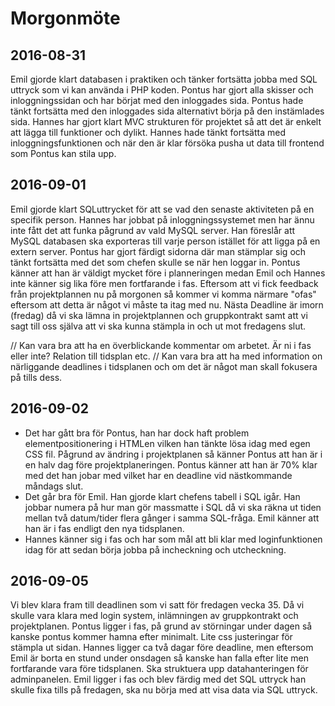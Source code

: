 # Morgonmöte
## 2016-08-31
Emil gjorde klart databasen i praktiken och tänker fortsätta jobba med SQL uttryck som vi kan använda i PHP koden.
Pontus har gjort alla skisser och inloggningssidan och har börjat med den inloggades sida. Pontus hade tänkt fortsätta med den inloggades sida alternativt börja på den instämlades sida.
Hannes har gjort klart MVC strukturen för projektet så att det är enkelt att lägga till funktioner och dylikt. Hannes hade tänkt fortsätta med inloggningsfunktionen och när den är klar försöka pusha ut data till frontend som Pontus kan stila upp.


## 2016-09-01
Emil gjorde klart SQLuttrycket för att se vad den senaste aktiviteten på en specifik person.
Hannes har jobbat på inloggningssystemet men har ännu inte fått det att funka pågrund av vald MySQL server. Han föreslår att MySQL databasen ska exporteras till varje person istället för att ligga på en extern server.
Pontus har gjort färdigt sidorna där man stämplar sig och tänkt fortsätta med det som chefen skulle se när hen loggar in.
Pontus känner att han är väldigt mycket före i planneringen medan Emil och Hannes inte känner sig lika före men fortfarande i fas.
Eftersom att vi fick feedback från projektplannen nu på morgonen så kommer vi komma närmare "ofas" eftersom att detta är något vi måste ta itag med nu.
Nästa Deadline är imorn (fredag) då vi ska lämna in projektplannen och gruppkontrakt samt att vi sagt till oss själva att vi ska kunna stämpla in och ut mot fredagens slut.

// Kan vara bra att ha en överblickande kommentar om arbetet. Är ni i fas eller inte? Relation till tidsplan etc.
// Kan vara bra att ha med information on närliggande deadlines i tidsplanen och om det är något man skall fokusera på tills dess.


## 2016-09-02
* Det har gått bra för Pontus, han har dock haft problem elementpositionering i HTMLen vilken han tänkte lösa idag med egen CSS fil. Pågrund av ändring i projektplanen så känner Pontus att han är i en halv dag före projektplaneringen. Pontus känner att han är 70% klar med det han jobar med vilket har en deadline vid nästkommande måndags slut.
* Det går bra för Emil. Han gjorde klart chefens tabell i SQL igår. Han jobbar numera på hur man gör massmatte i SQL då vi ska räkna ut tiden mellan två datum/tider flera gånger i samma SQL-fråga. Emil känner att han är i fas endligt den nya tidsplanen.
* Hannes känner sig i fas och har som mål att bli klar med loginfunktionen idag för att sedan börja jobba på incheckning och utcheckning.

## 2016-09-05
Vi blev klara fram till deadlinen som vi satt för fredagen vecka 35. Då vi skulle vara klara med login system, inlämningen av gruppkontrakt och projektplanen.
Pontus ligger i fas, på grund av störningar under dagen så kanske pontus kommer hamna efter minimalt. Lite css justeringar för stämpla ut sidan. 
Hannes ligger ca två dagar före deadline, men eftersom Emil är borta en stund under onsdagen så kanske han falla efter lite men fortfarande vara före tidsplanen. Ska struktuera upp datahanteringen för adminpanelen. 
Emil ligger i fas och blev färdig med det SQL uttryck han skulle fixa tills på fredagen, ska nu börja med att visa data via SQL uttryck. 